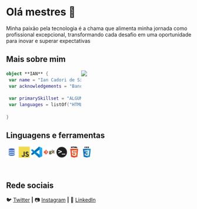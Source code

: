 # Olá mestres 👋

Minha paixão pela tecnologia é a chama que alimenta minha jornada como profissional excepcional, transformando cada desafio em uma oportunidade para inovar e superar expectativas

## Mais sobre mim

<img align="right" width="300" src="https://i2.wp.com/allhtaccess.info/wp-content/uploads/2018/03/programming.gif?fit=1281%2C716&ssl=1" />

```kotlin
object **IAN** {
 var name = "Ian Cadori de Siqueira"
 var acknowledgements = "Banco de Dados"

 var primarySkillset = "ALGUMAS HABILIDADES"
 var languages = listOf("HTML", "CSS", "JavaScript", "SQL")

}
```

## Linguagens e ferramentas

<code><img height="30" src="https://raw.githubusercontent.com/github/explore/80688e429a7d4ef2fca1e82350fe8e3517d3494d/topics/sql/sql.png"></code>
<code><img height="30" src="https://raw.githubusercontent.com/github/explore/80688e429a7d4ef2fca1e82350fe8e3517d3494d/topics/javascript/javascript.png"></code>
<code><img height="30" src="https://raw.githubusercontent.com/github/explore/80688e429a7d4ef2fca1e82350fe8e3517d3494d/topics/visual-studio-code/visual-studio-code.png"></code>
<code><img height="30" src="https://raw.githubusercontent.com/github/explore/80688e429a7d4ef2fca1e82350fe8e3517d3494d/topics/git/git.png"></code>
<code><img height="30" src="https://raw.githubusercontent.com/github/explore/80688e429a7d4ef2fca1e82350fe8e3517d3494d/topics/terminal/terminal.png"></code>
<code><img height="30" src="https://raw.githubusercontent.com/github/explore/80688e429a7d4ef2fca1e82350fe8e3517d3494d/topics/html/html.png"></code>
<code><img height="30" src="https://raw.githubusercontent.com/github/explore/80688e429a7d4ef2fca1e82350fe8e3517d3494d/topics/css/css.png"></code>



[twitter]: https://twitter.com/Ian0321864
[instagram]: https://www.instagram.com/siqueira_ian/
[linkedin]: https://www.linkedin.com/in/ian-siqueira-3b318619b/
<br>

## Rede sociais

🐦 [Twitter][twitter] **|**
📷 [Instagram][instagram] **|**
👔 [LinkedIn][linkedin]
